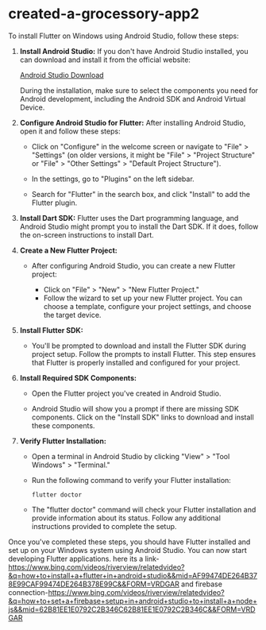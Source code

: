 # created-a-grocessory-app2
To install Flutter on Windows using Android Studio, follow these steps:

1. **Install Android Studio:**
   If you don't have Android Studio installed, you can download and install it from the official website:

   [Android Studio Download](https://developer.android.com/studio)

   During the installation, make sure to select the components you need for Android development, including the Android SDK and Android Virtual Device.

2. **Configure Android Studio for Flutter:**
   After installing Android Studio, open it and follow these steps:

   - Click on "Configure" in the welcome screen or navigate to "File" > "Settings" (on older versions, it might be "File" > "Project Structure" or "File" > "Other Settings" > "Default Project Structure").

   - In the settings, go to "Plugins" on the left sidebar.

   - Search for "Flutter" in the search box, and click "Install" to add the Flutter plugin.

3. **Install Dart SDK:**
   Flutter uses the Dart programming language, and Android Studio might prompt you to install the Dart SDK. If it does, follow the on-screen instructions to install Dart.

4. **Create a New Flutter Project:**

   - After configuring Android Studio, you can create a new Flutter project:
   
     - Click on "File" > "New" > "New Flutter Project."
     - Follow the wizard to set up your new Flutter project. You can choose a template, configure your project settings, and choose the target device.

5. **Install Flutter SDK:**

   - You'll be prompted to download and install the Flutter SDK during project setup. Follow the prompts to install Flutter. This step ensures that Flutter is properly installed and configured for your project.

6. **Install Required SDK Components:**

   - Open the Flutter project you've created in Android Studio.

   - Android Studio will show you a prompt if there are missing SDK components. Click on the "Install SDK" links to download and install these components.

7. **Verify Flutter Installation:**

   - Open a terminal in Android Studio by clicking "View" > "Tool Windows" > "Terminal."

   - Run the following command to verify your Flutter installation:

     ```
     flutter doctor
     ```

   - The "flutter doctor" command will check your Flutter installation and provide information about its status. Follow any additional instructions provided to complete the setup.

Once you've completed these steps, you should have Flutter installed and set up on your Windows system using Android Studio. You can now start developing Flutter applications.
here its a link-https://www.bing.com/videos/riverview/relatedvideo?&q=how+to+install+a+flutter+in+android+studio&&mid=AF99474DE264B378E99CAF99474DE264B378E99C&&FORM=VRDGAR
and firebase connection-https://www.bing.com/videos/riverview/relatedvideo?&q=how+to+set+a+firebase+setup+in+android+studio+to+install+a+node+js&&mid=62B81EE1E0792C2B346C62B81EE1E0792C2B346C&&FORM=VRDGAR
